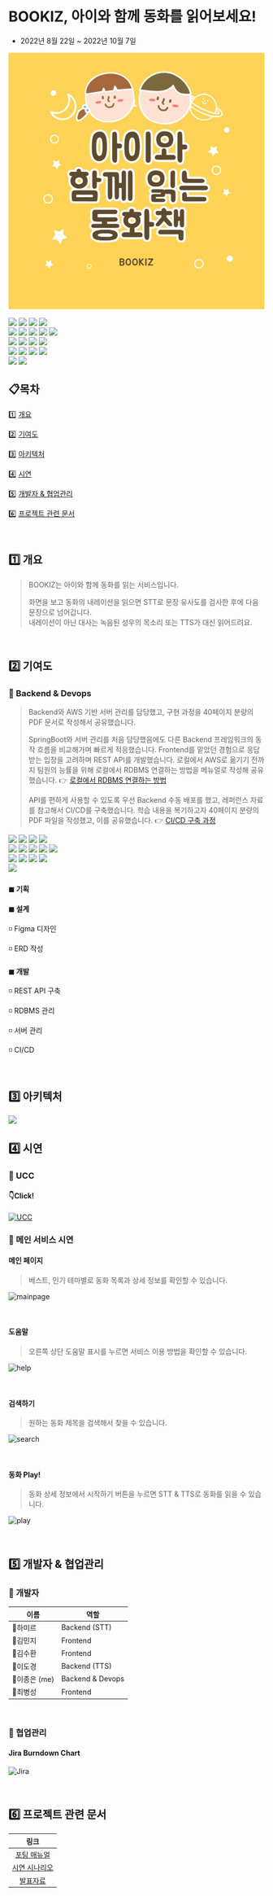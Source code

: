 # BOOKIZ, 아이와 함께 동화를 읽어보세요!

- 2022년 8월 22일 ~ 2022년 10월 7일

![메인](/image/부키즈.png)

<span>
<img src="https://img.shields.io/badge/Java-FF7800?style=for-the-badge&logo=Java&logoColor=white">
<img src="https://img.shields.io/badge/Spring Boot-6DB33F?style=for-the-badge&logo=Spring Boot&logoColor=white">
<img src="https://img.shields.io/badge/Gradle-02303A?style=for-the-badge&logo=Gradle&logoColor=white">
<img src="https://img.shields.io/badge/MySQL-4479A1?style=for-the-badge&logo=MySQL&logoColor=white">
</span>
<br>
<span>
<img src="https://img.shields.io/badge/Amazon EC2-FF9900?style=for-the-badge&logo=Amazon EC2&logoColor=white">
<img src="https://img.shields.io/badge/Ubuntu-E95420?style=for-the-badge&logo=Ubuntu&logoColor=white">
<img src="https://img.shields.io/badge/Nginx-009639?style=for-the-badge&logo=NGINX&logoColor=white">
<img src="https://img.shields.io/badge/Docker-2496ED?style=for-the-badge&logo=Docker&logoColor=white">
<img src="https://img.shields.io/badge/jenkins-993333?style=for-the-badge&logo=Jenkins&logoColor=white">
</span>
<br>
<span>
<img src="https://img.shields.io/badge/javascript-F7DF1E?style=for-the-badge&logo=javascript&logoColor=black">
<img src="https://img.shields.io/badge/React-61DAFB?style=for-the-badge&logo=React&logoColor=white">
<img src="https://img.shields.io/badge/Python-3776AB?style=for-the-badge&logo=Python&logoColor=white">
<img src="https://img.shields.io/badge/Django-000000?style=for-the-badge&logo=Django&logoColor=white">
</span>
<br>
<span>
<img src="https://img.shields.io/badge/Jira-0052CC?style=for-the-badge&logo=Jira&logoColor=white">
<img src="https://img.shields.io/badge/GitLab-FCA121?style=for-the-badge&logo=GitLab&logoColor=white">
<img src="https://img.shields.io/badge/Mattermost-0058CC?style=for-the-badge&logo=Mattermost&logoColor=white">
<img src="https://img.shields.io/badge/Notion-000000?style=for-the-badge&logo=Notion&logoColor=white">
</span>
<br>
<span>
<img src="https://img.shields.io/badge/intellij-000000?style=for-the-badge&logo=intellijidea&logoColor=white">
<img src="https://img.shields.io/badge/visual studio code-007ACC?style=for-the-badge&logo=visualstudiocode&logoColor=white">
</span>

## 📋목차

1️⃣ <a href="#1️⃣-개요">개요</a>

2️⃣ <a href="#2️⃣-기여도">기여도</a>

3️⃣ <a href="#3️⃣-아키텍처">아키텍처</a>

4️⃣ <a href="#4️⃣-시연">시연</a>

5️⃣ <a href="#5️⃣-개발자--협업관리">개발자 & 협업관리</a>

6️⃣ <a href="#6️⃣-프로젝트-관련-문서">프로젝트 관련 문서</a>

<br>

## 1️⃣ 개요

> BOOKIZ는 아이와 함께 동화를 읽는 서비스입니다.
>
>
>화면을 보고 동화의 내레이션을 읽으면 STT로 문장 유사도를 검사한 후에 다음 문장으로 넘어갑니다.<br>
내레이션이 아닌 대사는 녹음된 성우의 목소리 또는 TTS가 대신 읽어드려요.

<br>

## 2️⃣ 기여도

### 🔸 Backend & Devops

> Backend와 AWS 기반 서버 관리를 담당했고, 구현 과정을 40페이지 분량의 PDF 문서로 작성해서 공유했습니다.
> 
> SpringBoot와 서버 관리를 처음 담당했음에도 다른 Backend 프레임워크의 동작 흐름을 비교해가며 빠르게 적응했습니다. Frontend를 맡았던 경험으로 응답 받는 입장을 고려하며 REST API를 개발했습니다. 로컬에서 AWS로 옮기기 전까지 팀원의 능률을 위해 로컬에서 RDBMS 연결하는 방법을 메뉴얼로 작성해 공유했습니다.
> 👉 <a href="https://github.com/jelee6613/Bookiz/blob/main/bookiz_back/README.md" target="_blank">로컬에서 RDBMS 연결하는 방법</a>
>
> API를 편하게 사용할 수 있도록 우선 Backend 수동 배포를 했고, 레퍼런스 자료를 참고해서 CI/CD를 구축했습니다. 학습 내용을 복기하고자 40페이지 분량의 PDF 파일을 작성했고, 이를 공유했습니다.
> 👉 <a href="https://algo-liashi.tistory.com/category/Devops/Pemkey 하나로 배포" target="_blank">CI/CD 구축 과정</a>

<span>
<img src="https://img.shields.io/badge/Java-FF7800?style=for-the-badge&logo=Java&logoColor=white">
<img src="https://img.shields.io/badge/Spring Boot-6DB33F?style=for-the-badge&logo=Spring Boot&logoColor=white">
<img src="https://img.shields.io/badge/Gradle-02303A?style=for-the-badge&logo=Gradle&logoColor=white">
<img src="https://img.shields.io/badge/MySQL-4479A1?style=for-the-badge&logo=MySQL&logoColor=white">
</span>
<br>
<span>
<img src="https://img.shields.io/badge/Amazon EC2-FF9900?style=for-the-badge&logo=Amazon EC2&logoColor=white">
<img src="https://img.shields.io/badge/Ubuntu-E95420?style=for-the-badge&logo=Ubuntu&logoColor=white">
<img src="https://img.shields.io/badge/Nginx-009639?style=for-the-badge&logo=NGINX&logoColor=white">
<img src="https://img.shields.io/badge/Docker-2496ED?style=for-the-badge&logo=Docker&logoColor=white">
<img src="https://img.shields.io/badge/jenkins-993333?style=for-the-badge&logo=Jenkins&logoColor=white">
</span>
<br>
<span>
<img src="https://img.shields.io/badge/Jira-0052CC?style=for-the-badge&logo=Jira&logoColor=white">
<img src="https://img.shields.io/badge/GitLab-FCA121?style=for-the-badge&logo=GitLab&logoColor=white">
<img src="https://img.shields.io/badge/Mattermost-0058CC?style=for-the-badge&logo=Mattermost&logoColor=white">
<img src="https://img.shields.io/badge/Notion-000000?style=for-the-badge&logo=Notion&logoColor=white">
</span>
<br>
<span>
<img src="https://img.shields.io/badge/intellij-000000?style=for-the-badge&logo=intellijidea&logoColor=white">
</span>


#### ◼ 기획

#### ◼ 설계

◽ Figma 디자인

◽ ERD 작성

#### ◼ 개발

◽ REST API 구축

◽ RDBMS 관리

◽ 서버 관리

◽ CI/CD

<br>

## 3️⃣ 아키텍처

<img src="./image/architecture.png">

<br>

## 4️⃣ 시연

### 🔸 UCC

#### 👇Click!
[![UCC](https://img.youtube.com/vi/v0n3zAQdq4w/0.jpg)](https://youtu.be/v0n3zAQdq4w)
<br>

### 🔸 메인 서비스 시연

#### 메인 페이지

> 베스트, 인기 테마별로 동화 목록과 상세 정보를 확인할 수 있습니다.

![mainpage](/image/mainpage.gif)

<br>

#### 도움말

> 오른쪽 상단 도움말 표시를 누르면 서비스 이용 방법을 확인할 수 있습니다.

![help](/image/help.gif)

<br>

#### 검색하기

> 원하는 동화 제목을 검색해서 찾을 수 있습니다.

![search](/image/search.gif)

<br>

#### 동화 Play!

> 동화 상세 정보에서 시작하기 버튼을 누르면 STT & TTS로 동화를 읽을 수 있습니다.

![play](/image/play.gif)

<br>

## 5️⃣ 개발자 & 협업관리

### 🔸 개발자

| 이름 | 역할 |
| --- | --- |
| 👑하미르 | Backend (STT) |
| 👩김민지 | Frontend |
| 👨김수환 | Frontend |
| 👱이도경 | Backend (TTS) |
| 👲이종은 (me) | Backend & Devops |
| 👶최병성 | Frontend |

<br>

### 🔸 협업관리

#### Jira Burndown Chart

![Jira](/image/jira.gif)

<br>

## 6️⃣ 프로젝트 관련 문서

|                   링크                   |
|:--------------------------------------:|
|  [포팅 매뉴얼](/exec/서울_1반_A103_포팅매뉴얼.pdf)  |
| [시연 시나리오](/exec/서울_1반_A103_시연시나리오.pdf) |
|   [발표자료](/exec/서울_1반_A103_발표자료.pptx)    |

